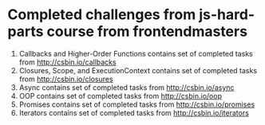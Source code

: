 # Completed challenges from js-hard-parts course from frontendmasters

1. Callbacks and Higher-Order Functions contains set of completed tasks from http://csbin.io/callbacks
2. Closures, Scope, and ExecutionContext contains set of completed tasks from http://csbin.io/closures
3. Async contains set of completed tasks from http://csbin.io/async
4. OOP contains set of completed tasks from http://csbin.io/oop
5. Promises contains set of completed tasks from http://csbin.io/promises
6. Iterators contains set of completed tasks from http://csbin.io/iterators
